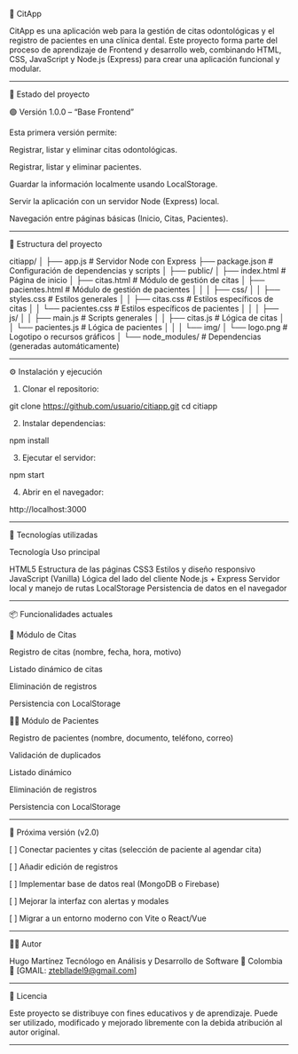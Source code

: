 🦷 CitApp

CitApp es una aplicación web para la gestión de citas odontológicas y el registro de pacientes en una clínica dental.
Este proyecto forma parte del proceso de aprendizaje de Frontend y desarrollo web, combinando HTML, CSS, JavaScript y Node.js (Express) para crear una aplicación funcional y modular.


---

🚀 Estado del proyecto

🟢 Versión 1.0.0 – “Base Frontend”

Esta primera versión permite:

Registrar, listar y eliminar citas odontológicas.

Registrar, listar y eliminar pacientes.

Guardar la información localmente usando LocalStorage.

Servir la aplicación con un servidor Node (Express) local.

Navegación entre páginas básicas (Inicio, Citas, Pacientes).



---

🧱 Estructura del proyecto

citiapp/
│
├── app.js                 # Servidor Node con Express
├── package.json           # Configuración de dependencias y scripts
│
├── public/
│   ├── index.html         # Página de inicio
│   ├── citas.html         # Módulo de gestión de citas
│   ├── pacientes.html     # Módulo de gestión de pacientes
│   │
│   ├── css/
│   │   ├── styles.css     # Estilos generales
│   │   ├── citas.css      # Estilos específicos de citas
│   │   └── pacientes.css  # Estilos específicos de pacientes
│   │
│   ├── js/
│   │   ├── main.js        # Scripts generales
│   │   ├── citas.js       # Lógica de citas
│   │   └── pacientes.js   # Lógica de pacientes
│   │
│   └── img/
│       └── logo.png       # Logotipo o recursos gráficos
│
└── node_modules/          # Dependencias (generadas automáticamente)


---

⚙️ Instalación y ejecución

1. Clonar el repositorio:

git clone https://github.com/usuario/citiapp.git
cd citiapp


2. Instalar dependencias:

npm install


3. Ejecutar el servidor:

npm start


4. Abrir en el navegador:

http://localhost:3000




---

🧩 Tecnologías utilizadas

Tecnología	Uso principal

HTML5	Estructura de las páginas
CSS3	Estilos y diseño responsivo
JavaScript (Vanilla)	Lógica del lado del cliente
Node.js + Express	Servidor local y manejo de rutas
LocalStorage	Persistencia de datos en el navegador



---

📦 Funcionalidades actuales

📅 Módulo de Citas

Registro de citas (nombre, fecha, hora, motivo)

Listado dinámico de citas

Eliminación de registros

Persistencia con LocalStorage


👨‍⚕️ Módulo de Pacientes

Registro de pacientes (nombre, documento, teléfono, correo)

Validación de duplicados

Listado dinámico

Eliminación de registros

Persistencia con LocalStorage



---

🔮 Próxima versión (v2.0)

[ ] Conectar pacientes y citas (selección de paciente al agendar cita)

[ ] Añadir edición de registros

[ ] Implementar base de datos real (MongoDB o Firebase)

[ ] Mejorar la interfaz con alertas y modales

[ ] Migrar a un entorno moderno con Vite o React/Vue



---

👨‍💻 Autor

Hugo Martínez
Tecnólogo en Análisis y Desarrollo de Software
📍 Colombia
📧 [GMAIL: zteblladel9@gmail.com]


---

🪪 Licencia

Este proyecto se distribuye con fines educativos y de aprendizaje.
Puede ser utilizado, modificado y mejorado libremente con la debida atribución al autor original.


---
